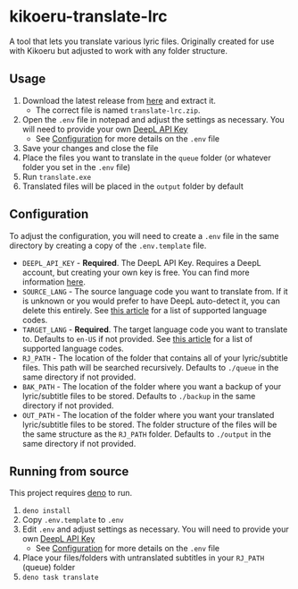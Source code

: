 # kikoeru-translate-lrc
A tool that lets you translate various lyric files. Originally created for use with Kikoeru but adjusted to work with any folder structure.

## Usage
1) Download the latest release from [here](https://github.com/Makar8000/kikoeru-translate-lrc/releases/latest) and extract it.
   - The correct file is named `translate-lrc.zip`.
2) Open the `.env` file in notepad and adjust the settings as necessary. You will need to provide your own [DeepL API Key](https://support.deepl.com/hc/en-us/articles/360020695820)
   - See [Configuration](#configuration) for more details on the `.env` file
3) Save your changes and close the file
4) Place the files you want to translate in the `queue` folder (or whatever folder you set in the `.env` file)
5) Run `translate.exe`
6) Translated files will be placed in the `output` folder by default

## Configuration
To adjust the configuration, you will need to create a `.env` file in the same directory by creating a copy of the `.env.template` file.

- `DEEPL_API_KEY` - **Required**. The DeepL API Key. Requires a DeepL account, but creating your own key is free. You can find more information [here](https://support.deepl.com/hc/en-us/articles/360020695820).
- `SOURCE_LANG` - The source language code you want to translate from. If it is unknown or you would prefer to have DeepL auto-detect it, you can delete this entirely. See [this article](https://developers.deepl.com/docs/resources/supported-languages#source-languages) for a list of supported language codes.
- `TARGET_LANG` - **Required**. The target language code you want to translate to. Defaults to `en-US` if not provided. See [this article](https://developers.deepl.com/docs/resources/supported-languages#target-languages) for a list of supported language codes.
- `RJ_PATH` - The location of the folder that contains all of your lyric/subtitle files. This path will be searched recursively. Defaults to `./queue` in the same directory if not provided.
- `BAK_PATH` - The location of the folder where you want a backup of your lyric/subtitle files to be stored. Defaults to `./backup` in the same directory if not provided.
- `OUT_PATH` - The location of the folder where you want your translated lyric/subtitle files to be stored. The folder structure of the files will be the same structure as the `RJ_PATH` folder. Defaults to `./output` in the same directory if not provided.

## Running from source
This project requires [deno](https://deno.com/) to run.

1) `deno install`
2) Copy `.env.template` to `.env`
3) Edit `.env` and adjust settings as necessary. You will need to provide your own [DeepL API Key](https://support.deepl.com/hc/en-us/articles/360020695820)
   - See [Configuration](#configuration) for more details on the `.env` file
4) Place your files/folders with untranslated subtitles in your `RJ_PATH` (queue) folder
5) `deno task translate`
